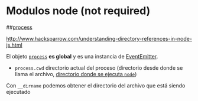 # Modulos node (not required)

##[process](https://nodejs.org/api/process.html)

http://www.hacksparrow.com/understanding-directory-references-in-node-js.html

El objeto [`process`](https://docs.nodejitsu.com/articles/getting-started/the-process-module/) **es global** y es una instancia de [EventEmitter](https://nodejs.org/api/events.html#events_class_eventemitter).

- `process.cwd` directorio actual del proceso (directorio desde donde se llama el archivo, [directorio donde se ejecuta `node`](http://www.hacksparrow.com/understanding-directory-references-in-node-js.html))

Con `__dirname` podemos obtener el directorio del archivo que está siendo ejecutado